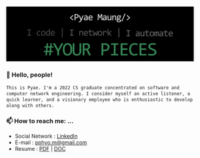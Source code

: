 ![About Me](readme_header.png)

### 👋 Hello, people!

    This is Pyae. I'm a 2022 CS graduate concentrated on software and computer network engineering. I consider myself an active listener, a quick learner, and a visionary employee who is enthusiastic to develop along with others. 


### 📫 How to reach me: ...

- Social Network : [LinkedIn](https://www.linkedin.com/in/pyaephyomaung/)
- E-mail : pphyo.m@gmail.com
- Resume : [PDF](https://mega.nz/file/H0xlEQIK#K_GWbkM6gE_yKqAlvFASF2A0uDrpzsV5gJewzvLfqmQ) | [DOC](https://mega.nz/file/X4QkGBzS#NQiXS-NLfpelpirsurU0lthfD94DxX25xO0W6QlDC9I)

    
<!--
**pphyom/pphyom** is a ✨ _special_ ✨ repository because its `README.md` (this file) appears on your GitHub profile.

Here are some ideas to get you started:

- 🔭 I’m currently working on ...
- 🌱 I’m currently learning ...
- 👯 I’m looking to collaborate on ...
- 🤔 I’m looking for help with ...
- 💬 Ask me about ...
- 📫 How to reach me: ...
- 😄 Pronouns: ...
- ⚡ Fun fact: ...
-->
